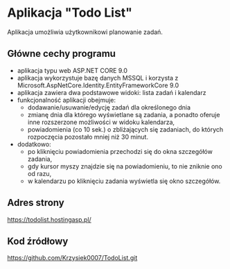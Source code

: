 # Aplikacja "Todo List"
Aplikacja umożliwia użytkownikowi planowanie zadań.

## Główne cechy programu

- aplikacja typu web ASP.NET CORE 9.0
- aplikacja wykorzystuje bazę danych MSSQL i korzysta z Microsoft.AspNetCore.Identity.EntityFrameworkCore 9.0
- aplikacja zawiera dwa podstawowe widoki: lista zadań i kalendarz
- funkcjonalność aplikacji obejmuje:
    - dodawanie/usuwanie/edycję zadań dla określonego dnia
    - zmianę dnia dla którego wyświetlane są zadania, a ponadto oferuje inne rozszerzone możliwości w widoku kalendarza,
    - powiadomienia (co 10 sek.) o zbliżających się zadaniach, do których rozpoczęcia pozostało mniej niż 30 minut.
- dodatkowo:
    - po kliknięciu powiadomienia przechodzi się do okna szczegółów zadania,
    - gdy kursor myszy znajdzie się na powiadomieniu, to nie zniknie ono od razu,
    - w kalendarzu po kliknięciu zadania wyświetla się okno szczegółów.

## Adres strony
https://todolist.hostingasp.pl/

## Kod źródłowy
https://github.com/Krzysiek0007/TodoList.git